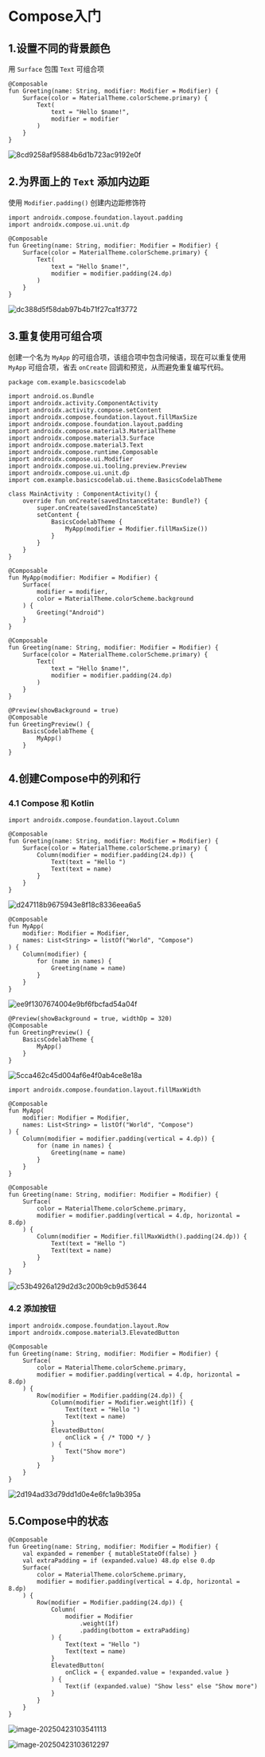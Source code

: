 # Compose入门



## 1.设置不同的背景颜色

用 `Surface` 包围 `Text` 可组合项

```
@Composable
fun Greeting(name: String, modifier: Modifier = Modifier) {
    Surface(color = MaterialTheme.colorScheme.primary) {
        Text(
            text = "Hello $name!",
            modifier = modifier
        )
    }
}
```

![8cd9258af95884b6d1b723ac9192e0f](D:\development\AndroidStudioProjects\BasicsCodelab1\8cd9258af95884b6d1b723ac9192e0f.png)

## 2.为界面上的 `Text` 添加内边距

使用 `Modifier.padding()` 创建内边距修饰符

```
import androidx.compose.foundation.layout.padding
import androidx.compose.ui.unit.dp

@Composable
fun Greeting(name: String, modifier: Modifier = Modifier) {
    Surface(color = MaterialTheme.colorScheme.primary) {
        Text(
            text = "Hello $name!",
            modifier = modifier.padding(24.dp)
        )
    }
}
```

![dc388d5f58dab97b4b71f27ca1f3772](D:\development\AndroidStudioProjects\BasicsCodelab1\dc388d5f58dab97b4b71f27ca1f3772.png)

## 3.重复使用可组合项

创建一个名为 `MyApp` 的可组合项，该组合项中包含问候语，现在可以重复使用 `MyApp` 可组合项，省去 `onCreate` 回调和预览，从而避免重复编写代码。

```
package com.example.basicscodelab

import android.os.Bundle
import androidx.activity.ComponentActivity
import androidx.activity.compose.setContent
import androidx.compose.foundation.layout.fillMaxSize
import androidx.compose.foundation.layout.padding
import androidx.compose.material3.MaterialTheme
import androidx.compose.material3.Surface
import androidx.compose.material3.Text
import androidx.compose.runtime.Composable
import androidx.compose.ui.Modifier
import androidx.compose.ui.tooling.preview.Preview
import androidx.compose.ui.unit.dp
import com.example.basicscodelab.ui.theme.BasicsCodelabTheme

class MainActivity : ComponentActivity() {
    override fun onCreate(savedInstanceState: Bundle?) {
        super.onCreate(savedInstanceState)
        setContent {
            BasicsCodelabTheme {
                MyApp(modifier = Modifier.fillMaxSize())
            }
        }
    }
}

@Composable
fun MyApp(modifier: Modifier = Modifier) {
    Surface(
        modifier = modifier,
        color = MaterialTheme.colorScheme.background
    ) {
        Greeting("Android")
    }
}

@Composable
fun Greeting(name: String, modifier: Modifier = Modifier) {
    Surface(color = MaterialTheme.colorScheme.primary) {
        Text(
            text = "Hello $name!",
            modifier = modifier.padding(24.dp)
        )
    }
}

@Preview(showBackground = true)
@Composable
fun GreetingPreview() {
    BasicsCodelabTheme {
        MyApp()
    }
}
```

## 4.创建Compose中的列和行

### 4.1 Compose 和 Kotlin

```
import androidx.compose.foundation.layout.Column

@Composable
fun Greeting(name: String, modifier: Modifier = Modifier) {
    Surface(color = MaterialTheme.colorScheme.primary) {
        Column(modifier = modifier.padding(24.dp)) {
            Text(text = "Hello ")
            Text(text = name)
        }
    }
}

```

![d247118b9675943e8f18c8336eea6a5](D:\development\AndroidStudioProjects\BasicsCodelab1\d247118b9675943e8f18c8336eea6a5.png)

```
@Composable
fun MyApp(
    modifier: Modifier = Modifier,
    names: List<String> = listOf("World", "Compose")
) {
    Column(modifier) {
        for (name in names) {
            Greeting(name = name)
        }
    }
}

```

![ee9f1307674004e9bf6fbcfad54a04f](D:\development\AndroidStudioProjects\BasicsCodelab1\ee9f1307674004e9bf6fbcfad54a04f.png)

```
@Preview(showBackground = true, widthDp = 320)
@Composable
fun GreetingPreview() {
    BasicsCodelabTheme {
        MyApp()
    }
}
```

![5cca462c45d004af6e4f0ab4ce8e18a](D:\development\AndroidStudioProjects\BasicsCodelab1\5cca462c45d004af6e4f0ab4ce8e18a.png)

```
import androidx.compose.foundation.layout.fillMaxWidth

@Composable
fun MyApp(
    modifier: Modifier = Modifier,
    names: List<String> = listOf("World", "Compose")
) {
    Column(modifier = modifier.padding(vertical = 4.dp)) {
        for (name in names) {
            Greeting(name = name)
        }
    }
}

@Composable
fun Greeting(name: String, modifier: Modifier = Modifier) {
    Surface(
        color = MaterialTheme.colorScheme.primary,
        modifier = modifier.padding(vertical = 4.dp, horizontal = 8.dp)
    ) {
        Column(modifier = Modifier.fillMaxWidth().padding(24.dp)) {
            Text(text = "Hello ")
            Text(text = name)
        }
    }
}
```

![c53b4926a129d2d3c200b9cb9d53644](D:\development\AndroidStudioProjects\BasicsCodelab1\c53b4926a129d2d3c200b9cb9d53644.png)

### 4.2 添加按钮

```
import androidx.compose.foundation.layout.Row
import androidx.compose.material3.ElevatedButton

@Composable
fun Greeting(name: String, modifier: Modifier = Modifier) {
    Surface(
        color = MaterialTheme.colorScheme.primary,
        modifier = modifier.padding(vertical = 4.dp, horizontal = 8.dp)
    ) {
        Row(modifier = Modifier.padding(24.dp)) {
            Column(modifier = Modifier.weight(1f)) {
                Text(text = "Hello ")
                Text(text = name)
            }
            ElevatedButton(
                onClick = { /* TODO */ }
            ) {
                Text("Show more")
            }
        }
    }
}

```

![2d194ad33d79dd1d0e4e6fc1a9b395a](D:\development\AndroidStudioProjects\BasicsCodelab1\2d194ad33d79dd1d0e4e6fc1a9b395a.png)

## 5.Compose中的状态

```
@Composable
fun Greeting(name: String, modifier: Modifier = Modifier) {
    val expanded = remember { mutableStateOf(false) }
    val extraPadding = if (expanded.value) 48.dp else 0.dp
    Surface(
        color = MaterialTheme.colorScheme.primary,
        modifier = modifier.padding(vertical = 4.dp, horizontal = 8.dp)
    ) {
        Row(modifier = Modifier.padding(24.dp)) {
            Column(
                modifier = Modifier
                    .weight(1f)
                    .padding(bottom = extraPadding)
            ) {
                Text(text = "Hello ")
                Text(text = name)
            }
            ElevatedButton(
                onClick = { expanded.value = !expanded.value }
            ) {
                Text(if (expanded.value) "Show less" else "Show more")
            }
        }
    }
}
```

![image-20250423103541113](D:\development\AndroidStudioProjects\BasicsCodelab1\image-20250423103541113.png)

![image-20250423103612297](D:\development\AndroidStudioProjects\BasicsCodelab1\image-20250423103612297.png)